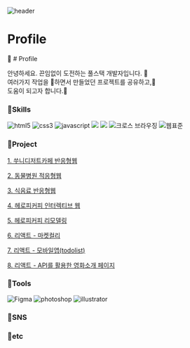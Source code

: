 ![header](https://capsule-render.vercel.app/api?type=waving&color=gradient&text=%20Frontend개발%20&width=100%&height=160&fontSize=40&)

# Profile
:information_desk_person: # Profile

안녕하세요. 끈임없이 도전하는 풀스택 개발자입니다. :running:  
여러가지 작업을 :file_folder:하면서 만들었던 프로젝트를 공유하고,:deciduous_tree:  
도움이 되고자 합니다.:gift_heart:

### :triangular_flag_on_post:Skills
<img src="https://img.shields.io/badge/HTML5-orange?style=flat-square&logo=HTML5&logoColor=white" alt="html5" /> <img src="https://img.shields.io/badge/CSS3-blue?style=flat-square&logo=CSS3&logoColor=white" alt="css3" /> <img src="https://img.shields.io/badge/javascript-yellow?style=flat-square&logo=javascript&logoColor=white" alt="javascript" /> <img src="https://img.shields.io/badge/jQuery-darkblue?style=flat-square&logo=jQuery&logoColor=white" /> <img src="https://img.shields.io/badge/React-blue?style=flat-square&logo=React&logoColor=white" /> <img src="https://img.shields.io/badge/CrossBrowsing-red?style=flat-square&logo=w3c&logoColor=white" alt="크로스 브라우징" />
<img src="https://img.shields.io/badge/WebStandard-darkred?style=flat-square&logo=w3c&logoColor=white" alt="웹표준" />
                                                                                        
### :triangular_flag_on_post:Project
[1. 쑤니디저트카페 반응형웹](https://github.io/site명)

[2. 동물병원 적응형웹](https://github.io/site명)

[3. 식음료 반응형웹](https://github.io/site명)

[4. 헤로피커피 인터렉티브 웹](https://github.io/site명)

[5. 헤로피커피 리모델링](https://github.io/site명)

[6. 리액트 - 마켓컬리](https://github.io/site명)

[7. 리액트 - 모바일앱(todolist)](https://github.io/site명)

[8. 리액트 - API를 활용한 영화소개 페이지](https://github.io/site명)

### :triangular_flag_on_post:Tools
<img src="https://img.shields.io/badge/-Figma-orange?style=flat-square&logo=#E34F26" alt="Figma" /> <img src="https://img.shields.io/badge/-Photoshop-blue?style=flat-square&logo=#E34F26" alt="photoshop" /> <img src="https://img.shields.io/badge/-illustrator-orange?style=flat-square&logo=#E34F26" alt="illustrator" />

### :triangular_flag_on_post:SNS

### :triangular_flag_on_post:etc 
